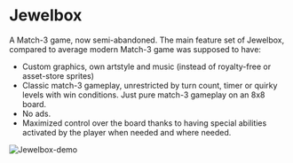 # Jewelbox

A Match-3 game, now semi-abandoned. The main feature set of Jewelbox, compared to average modern Match-3 game was supposed to have:

- Custom graphics, own artstyle and music (instead of royalty-free or asset-store sprites)
- Classic match-3 gameplay, unrestricted by turn count, timer or quirky levels with win conditions. Just pure match-3 gameplay on an 8x8 board.
- No ads.
- Maximized control over the board thanks to having special abilities activated by the player when needed and where needed.

![Jewelbox-demo](https://user-images.githubusercontent.com/66324640/212124047-0b8a7a58-1b34-4333-b21a-d23515f6e43f.gif)
